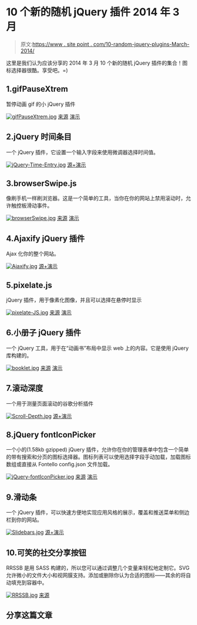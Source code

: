 # 10 个新的随机 jQuery 插件 2014 年 3 月

> 原文:[https://www . site point . com/10-random-jquery-plugins-March-2014/](https://www.sitepoint.com/10-random-jquery-plugins-march-2014/)

这里是我们认为应该分享的 2014 年 3 月 10 个新的随机 jQuery 插件的集合！图标选择器很酷。享受吧。=)

## 1.gifPauseXtrem

暂停动画 gif 的小 jQuery 插件

[![gifPauseXtrem.jpg](../Images/3bbd2e7b82badc6afc5ff3f2cde5ce67.png)](http://tjphweb.com/2014/03/09/gifpausextrem-a-tiny-jquery-plugin-to-pause-animated-gifs/) 
[来源](http://tjphweb.com/2014/03/09/gifpausextrem-a-tiny-jquery-plugin-to-pause-animated-gifs/) [演示](http://tjphweb.com/demo/gifpausextrem/)

## 2.jQuery 时间条目

一个 jQuery 插件，它设置一个输入字段来使用微调器选择时间值。

[![jQuery-Time-Entry.jpg](../Images/ec20d5f4a1660b126cf38b7253bd6158.png)](http://keith-wood.name/timeEntry.html) 
[源+演示](http://keith-wood.name/timeEntry.html)

## 3.browserSwipe.js

像刷手机一样刷浏览器。这是一个简单的工具，当你在你的网站上禁用滚动时，允许触控板滑动事件。

[![browserSwipe.jpg](../Images/8f69ad0bf89a3ade624cbba479ab7087.png)](https://github.com/kenwheeler/browserSwipe) 
[来源](https://github.com/kenwheeler/browserSwipe) [演示](http://thekenwheeler.herokuapp.com/)

## 4.Ajaxify jQuery 插件

Ajax 化你的整个网站。

[![Ajaxify.jpg](../Images/8b97762c61b6e14c68a0d6f835a03356.png)](http://4nf.org/) 
[源+演示](http://4nf.org/)

## 5.pixelate.js

jQuery 插件，用于像素化图像，并且可以选择在悬停时显示

[![pixelate-JS.jpg](../Images/2a708aceaeca0a16563dc8c047f6b7a1.png)](https://github.com/43081j/pixelate.js) 
[来源](https://github.com/43081j/pixelate.js) [演示](http://43081j.github.io/pixelate/)

## 6.小册子 jQuery 插件

一个 jQuery 工具，用于在“动画书”布局中显示 web 上的内容。它是使用 jQuery 库构建的。

[![booklet.jpg](../Images/f4b72093555d67812f9846d7709452d7.png)](http://builtbywill.com/code/booklet/installation) 
[来源](http://builtbywill.com/code/booklet/installation) [演示](http://builtbywill.com/code/booklet/demos/)

## 7.滚动深度

一个用于测量页面滚动的谷歌分析插件

[![Scroll-Depth.jpg](../Images/a9161ba810511b94f20a6490e877456a.png)](http://scrolldepth.parsnip.io/) 
[源+演示](http://scrolldepth.parsnip.io/)

## 8.jQuery fontIconPicker

一个小的(1.58kb gzipped) jQuery 插件，允许你在你的管理表单中包含一个简单的带有搜索和分页的图标选择器。图标列表可以使用选择字段手动加载，加载图标数组或直接从 Fontello config.json 文件加载。

[![jQuery-fontIconPicker.jpg](../Images/f048e5bbdd0b157eadec4c1f13ebaeb8.png)](http://codeb.it/fonticonpicker/) 
[来源](http://codeb.it/fonticonpicker/) [演示](http://codeb.it/fonticonpicker/#e1)

## 9.滑动条

一个 jQuery 插件，可以快速方便地实现应用风格的展示，覆盖和推送菜单和侧边栏到你的网站。

[![Slidebars.jpg](../Images/b364dbf7afa97bdd46e670e0fbd4580a.png)](http://plugins.adchsm.me/slidebars/) 
[源+演示](http://plugins.adchsm.me/slidebars/)

## 10.可笑的社交分享按钮

RRSSB 是用 SASS 构建的，所以您可以通过调整几个变量来轻松地定制它。SVG 允许微小的文件大小和视网膜支持。添加或删除你认为合适的图标——其余的将自动填充到容器中。

[![RRSSB.jpg](../Images/2539c598ee9fcfd9eccd51f00ccd720a.png)](https://github.com/kni-labs/rrssb) 
[来源](https://github.com/kni-labs/rrssb)

## 分享这篇文章